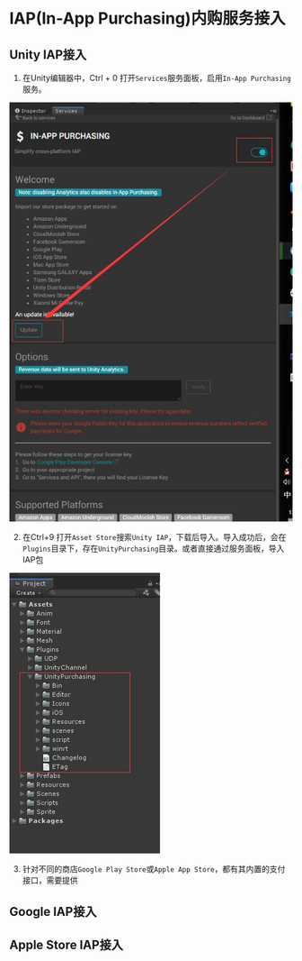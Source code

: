 
# IAP(In-App Purchasing)内购服务接入

## Unity IAP接入
1. 在Unity编辑器中，Ctrl + 0 打开`Services`服务面板，启用`In-App Purchasing`服务。

![5](./img/5.jpg)

2. 在Ctrl+9 打开`Asset Store`搜索`Unity IAP`，下载后导入。导入成功后，会在`Plugins`目录下，存在`UnityPurchasing`目录。或者直接通过服务面板，导入IAP包

![5](./img/5.1.jpg)

3. 针对不同的商店`Google Play Store`或`Apple App Store`，都有其内置的支付接口，需要提供

## Google IAP接入


## Apple Store IAP接入
